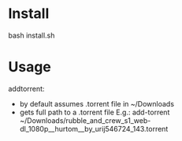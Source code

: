 # Install

bash install.sh 

# Usage
addtorrent:
  - by default assumes .torrent file in ~/Downloads
  - gets full path to a .torrent file
    E.g.:
    add-torrent ~/Downloads/rubble_and_crew_s1_web-dl_1080p__hurtom__by_urij546724_143.torrent